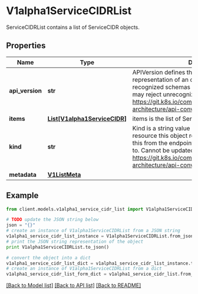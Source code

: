 # V1alpha1ServiceCIDRList

ServiceCIDRList contains a list of ServiceCIDR objects.

## Properties
Name | Type | Description | Notes
------------ | ------------- | ------------- | -------------
**api_version** | **str** | APIVersion defines the versioned schema of this representation of an object. Servers should convert recognized schemas to the latest internal value, and may reject unrecognized values. More info: https://git.k8s.io/community/contributors/devel/sig-architecture/api-conventions.md#resources | [optional] 
**items** | [**List[V1alpha1ServiceCIDR]**](V1alpha1ServiceCIDR.md) | items is the list of ServiceCIDRs. | 
**kind** | **str** | Kind is a string value representing the REST resource this object represents. Servers may infer this from the endpoint the client submits requests to. Cannot be updated. In CamelCase. More info: https://git.k8s.io/community/contributors/devel/sig-architecture/api-conventions.md#types-kinds | [optional] 
**metadata** | [**V1ListMeta**](V1ListMeta.md) |  | [optional] 

## Example

```python
from client.models.v1alpha1_service_cidr_list import V1alpha1ServiceCIDRList

# TODO update the JSON string below
json = "{}"
# create an instance of V1alpha1ServiceCIDRList from a JSON string
v1alpha1_service_cidr_list_instance = V1alpha1ServiceCIDRList.from_json(json)
# print the JSON string representation of the object
print V1alpha1ServiceCIDRList.to_json()

# convert the object into a dict
v1alpha1_service_cidr_list_dict = v1alpha1_service_cidr_list_instance.to_dict()
# create an instance of V1alpha1ServiceCIDRList from a dict
v1alpha1_service_cidr_list_form_dict = v1alpha1_service_cidr_list.from_dict(v1alpha1_service_cidr_list_dict)
```
[[Back to Model list]](../README.md#documentation-for-models) [[Back to API list]](../README.md#documentation-for-api-endpoints) [[Back to README]](../README.md)


